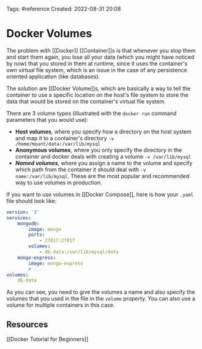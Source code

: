Tags: #reference 
Created: 2022-08-31 20:08

# Docker Volumes
The problem with [[Docker]] [[Container]]s is that whenever you stop them and start them again, you lose all your data (which you might have noticed by now) that you stored in them at runtime, since it uses the container's own *virtual* file system, which is an issue in the case of any persistence oriented application (like databases).

The solution are [[Docker Volume]]s, which are basically a way to tell the container to use a specific location on the host's file system to store the data that would be stored on the container's virtual file system.

There are 3 volume types (illustrated with the `docker run` command parameters that you would use):
- **Host volumes**, where you specify how a directory on the host system and map it to a container's directory `-v /home/mount/data:/var/lib/mysql`
- **Anonymous volumes**, where you only specify the directory in the container and docker deals with creating a volume `-v /var/lib/mysql`
- ***Named volumes***, where you assign a name to the volume and specify which path from the container it should deal with `-v name:/var/lib/mysql`. These are the most popular and recommended way to use volumes in production.

If you want to use volumes in [[Docker Compose]], here is how your `.yaml` file should look like:

```yaml
version: '3'
services:
	mongodb:
		image: mongo
		ports:
			- 27017:27017
		volumes:
			- db-data:/var/lib/mysql/data
	mongo-express:
		image: mongo-express
		# ...
volumes:
	db-data
```

As you can see, you need to give the volumes a name and also specify the volumes that you used in the file in the `volume` property. You can also use a volume for multiple containers in this case.

## Resources
[[Docker Tutorial for Beginners]]